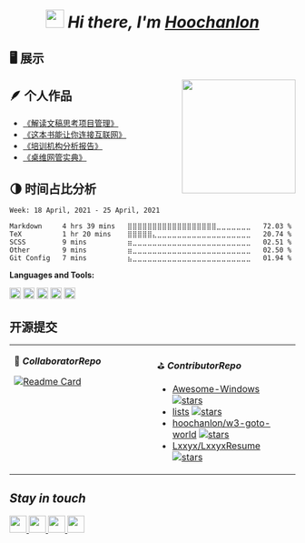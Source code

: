 <h1 align="center">
 <i>
 <img src="https://cdn.jsdelivr.net/gh/hoochanlon/hoochanlon/pictures/Hi.gif" height="32" /> 
 Hi there, I'm <a href="https://hoochanlon.github.io/hoochanlon" target="_blank">Hoochanlon</a> 
  </i>
</h1>


## 🖥 展示

<a href="#"><img align="right" src="https://cdn.jsdelivr.net/gh/hoochanlon/hoochanlon/pictures/wx.png" width="200 " height="200" /></a>

## 🪶 个人作品

<!-- Personal works starts -->

* [《解读文稿思考项目管理》](https://github.com/hoochanlon/reading-pm-by-lib) 
* [《这本书能让你连接互联网》](https://github.com/hoochanlon/fq-book)
* [《培训机构分析报告》](https://github.com/apachecn/TI-Analysis) 
* [《桌维网管实典》](https://github.com/hoochanlon/helpdesk-guide)
<!-- Personal works ends -->

## 🌗 时间占比分析 

<!--START_SECTION:waka-->
```text
Week: 18 April, 2021 - 25 April, 2021

Markdown     4 hrs 39 mins   ⣿⣿⣿⣿⣿⣿⣿⣿⣿⣿⣿⣿⣿⣿⣿⣿⣿⣿⣀⣀⣀⣀⣀⣀⣀   72.03 % 
TeX          1 hr 20 mins    ⣿⣿⣿⣿⣿⣄⣀⣀⣀⣀⣀⣀⣀⣀⣀⣀⣀⣀⣀⣀⣀⣀⣀⣀⣀   20.74 % 
SCSS         9 mins          ⣶⣀⣀⣀⣀⣀⣀⣀⣀⣀⣀⣀⣀⣀⣀⣀⣀⣀⣀⣀⣀⣀⣀⣀⣀   02.51 % 
Other        9 mins          ⣶⣀⣀⣀⣀⣀⣀⣀⣀⣀⣀⣀⣀⣀⣀⣀⣀⣀⣀⣀⣀⣀⣀⣀⣀   02.50 % 
Git Config   7 mins          ⣦⣀⣀⣀⣀⣀⣀⣀⣀⣀⣀⣀⣀⣀⣀⣀⣀⣀⣀⣀⣀⣀⣀⣀⣀   01.94 % 
```
<!--END_SECTION:waka-->

**Languages and Tools:**

<a href="#" alt="latex"><code><img height="20" src="https://cdn.icon-icons.com/icons2/2148/PNG/512/latex_icon_132257.png"></code></a>
<a href="#" alt="ruby"><code><img height="20" src="https://cdn.icon-icons.com/icons2/2107/PNG/64/file_type_ruby_icon_130186.png"></code></a>
<a href="#" alt="jekyll"><code><img height="20" src="https://cdn.icon-icons.com/icons2/2107/PNG/64/file_type_jekyll_icon_130516.png"></code></a>
<a href="#" alt="atom"><code><img height="20" src="https://cdn.icon-icons.com/icons2/1495/PNG/512/atom_103345.png"></code></a>
<a href="#" alt="typora"><code><img height="20" src="https://cdn.icon-icons.com/icons2/1381/PNG/512/typora_93537.png"></code></a>



## 开源提交

<table width="800px">
<tr>
<td valign="top" width="50%">

 🧷 ***CollaboratorRepo*** 
<!--start_CollaboratorRepo-->
[![Readme Card](https://github-readme-stats.vercel.app/api/pin/?username=dyweb&repo=awesome-resume-for-chinese)](https://github.com/dyweb/awesome-resume-for-chinese)
<!--end_CollaboratorRepo-->
</td>
 
<td valign="top" width="50%">

 ⛳️  ***ContributorRepo*** 

<!-- ContributorRepo starts -->
*  [Awesome-Windows](https://github.com/Awesome-Windows/Awesome) [![stars](https://img.shields.io/github/stars/Awesome-Windows/Awesome.svg?style=social)](https://github.com/Awesome-Windows/Awesome)
* [lists](https://github.com/jnv/lists) [![stars](https://img.shields.io/github/stars/jnv/lists.svg?style=social)](https://github.com/jnv/lists)
* [hoochanlon/w3-goto-world](https://github.com/hoochanlon/w3-goto-world) [![stars](https://img.shields.io/github/stars/hoochanlon/w3-goto-world.svg?style=social)](https://github.com/hoochanlon/w3-goto-world)
* [Lxxyx/LxxyxResume](https://github.com/Lxxyx/LxxyxResume) [![stars](https://img.shields.io/github/stars/Lxxyx/LxxyxResume.svg?style=social)](https://github.com/Lxxyx/LxxyxResume)
<!-- ContributorRepo ends -->
</td>
</tr>
</table>



## ***Stay in touch***

<a href="https://hoochanlon.github.io">
<img height="30" width="30" img src="https://img.icons8.com/ios-filled/50/000000/github-2.png"/>
</a>

<a href="mailto:hoochanlon@outlook.com">
<img height="30" width="30" img src="https://img.icons8.com/cute-clipart/64/000000/apple-mail.png"/>
</a>

<a href="https://hoochanlon.github.io/assets/qr/wx.png">
        <img height="30" width="30" img src="https://img.icons8.com/doodle/48/000000/weixing.png"/>
 <!-- <img height="30" width="30" src="https://www.flaticon.com/svg/vstatic/svg/51/51834.svg?token=exp=1618735065~hmac=db3a891731ddfe2d9cd4bda13945c624">-->
</a>

<a href="https://steamcommunity.com/profiles/76561199012286628/">
        <img height="30" width="30" img src="https://img.icons8.com/fluent/48/000000/steam.png"/>
</a>
